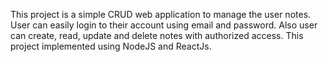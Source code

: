 <p>
  This project is a simple CRUD web application to manage the user notes. User can easily login to their account using email and password. Also user can create, read, update and delete notes with authorized access. This project implemented using NodeJS and ReactJs.
</p>
